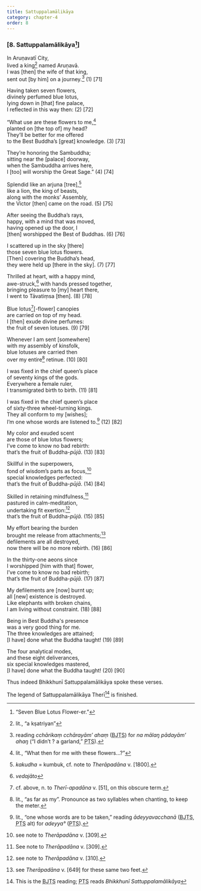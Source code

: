 ```yaml
---
title: Sattuppalamālikāya
category: chapter-4
order: 8
---
```


### \[8. Sattuppalamālikāya[^1]\]

In Aruṇavatī City,  
lived a king[^2] named Aruṇavā.  
I was \[then\] the wife of that king,  
sent out \[by him\] on a journey.[^3] (1) \[71\]

Having taken seven flowers,  
divinely perfumed blue lotus,  
lying down in \[that\] fine palace,  
I reflected in this way then: (2) \[72\]

“What use are these flowers to me,[^4]  
planted on \[the top of\] my head?  
They’ll be better for me offered  
to the Best Buddha’s \[great\] knowledge. (3) \[73\]

They’re honoring the Sambuddha;  
sitting near the \[palace\] doorway,  
when the Sambuddha arrives here,  
I \[too\] will worship the Great Sage.” (4) \[74\]

Splendid like an arjuna \[tree\],[^5]  
like a lion, the king of beasts,  
along with the monks’ Assembly,  
the Victor \[then\] came on the road. (5) \[75\]

After seeing the Buddha’s rays,  
happy, with a mind that was moved,  
having opened up the door, I  
\[then\] worshipped the Best of Buddhas. (6) \[76\]

I scattered up in the sky \[there\]  
those seven blue lotus flowers.  
\[Then\] covering the Buddha’s head,  
they were held up \[there in the sky\]. (7) \[77\]

Thrilled at heart, with a happy mind,  
awe-struck,[^6] with hands pressed together,  
bringing pleasure to \[my\] heart there,  
I went to Tāvatiṃsa \[then\]. (8) \[78\]

Blue lotus[^7]\[-flower\] canopies  
are carried on top of my head.  
I \[then\] exude divine perfumes:  
the fruit of seven lotuses. (9) \[79\]

Whenever I am sent \[somewhere\]  
with my assembly of kinsfolk,  
blue lotuses are carried then  
over my entire[^8] retinue. (10) \[80\]

I was fixed in the chief queen’s place  
of seventy kings of the gods.  
Everywhere a female ruler,  
I transmigrated birth to birth. (11) \[81\]

I was fixed in the chief queen’s place  
of sixty-three wheel-turning kings.  
They all conform to my \[wishes\];  
I’m one whose words are listened to.[^9] (12) \[82\]

My color and exuded scent  
are those of blue lotus flowers;  
I’ve come to know no bad rebirth:  
that’s the fruit of Buddha-*pūjā*. (13) \[83\]

Skillful in the superpowers,  
fond of wisdom’s parts as focus,[^10]  
special knowledges perfected:  
that’s the fruit of Buddha-*pūjā*. (14) \[84\]

Skilled in retaining mindfulness,[^11]  
pastured in calm-meditation,  
undertaking fit exertion:[^12]  
that’s the fruit of Buddha-*pūjā*. (15) \[85\]

My effort bearing the burden  
brought me release from attachments;[^13]  
defilements are all destroyed,  
now there will be no more rebirth. (16) \[86\]

In the thirty-one aeons since  
I worshipped \[him with that\] flower,  
I’ve come to know no bad rebirth;  
that’s the fruit of Buddha-*pūjā*. (17) \[87\]

My defilements are \[now\] burnt up;  
all \[new\] existence is destroyed.  
Like elephants with broken chains,  
I am living without constraint. (18) \[88\]

Being in Best Buddha's presence  
was a very good thing for me.  
The three knowledges are attained;  
\[I have\] done what the Buddha taught! (19) \[89\]

The four analytical modes,  
and these eight deliverances,  
six special knowledges mastered,  
\[I have\] done what the Buddha taught! (20) \[90\]

Thus indeed Bhikkhunī Sattuppalamālikāya spoke these verses.

The legend of Sattuppalamālikāya Therī[^14] is finished.

[^1]: “Seven Blue Lotus Flower-er.”

[^2]: lit., “a kṣatriyan”

[^3]: reading *<span class="diacritics" data-state="on">c</span><span class="no-diacritics" data-state="off">ch</span>ārikaṃ <span class="diacritics" data-state="on">c</span><span class="no-diacritics" data-state="off">ch</span>ārayām’ ahaṃ* (<abbr title="Buddha Jayanthi Tripitaka Series">BJTS</abbr>) for *na mālaŋ pādayām’ ahaŋ* (“I didn’t ? a garland,” <abbr title="Pali Text Society">PTS</abbr>).

[^4]: lit., “What then for me with these flowers…?”

[^5]: *kakudha* = kumbuk, cf. note to *Therāpadāna* v. \[1800\].

[^6]: *vedajāto*

[^7]: cf. above, n. to *Therī-apadāna* v. \[51\], on this obscure term.

[^8]: lit., “as far as my”. Pronounce as two syllables when chanting, to keep the meter.

[^9]: lit., “one whose words are to be taken,” reading *ādeyyava<span class="diacritics" data-state="on">c</span><span class="no-diacritics" data-state="off">ch</span>anā* (<abbr title="Buddha Jayanthi Tripitaka Series">BJTS</abbr>, <abbr title="Pali Text Society">PTS</abbr> alt) for *adeyya°* (<abbr title="Pali Text Society">PTS</abbr>).

[^10]: see note to *Therāpadāna* v. \[309\].

[^11]: See note to *Therāpadāna* v. \[309\].

[^12]: see note to *Therāpadāna* v. \[310\].

[^13]: see *Therāpadāna* v. \[649\] for these same two feet.

[^14]: This is the <abbr title="Buddha Jayanthi Tripitaka Series">BJTS</abbr> reading; <abbr title="Pali Text Society">PTS</abbr> reads *Bhikkhunī Sattuppalamālikāya*

